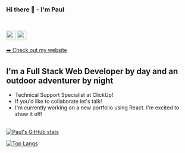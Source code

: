 ### Hi there 👋 - I'm Paul
<br>

<!-- Social Links -->
<a href="https://www.linkedin.com/in/paul-vatterott/"><img src="https://img.shields.io/badge/linkedin-%230077B5.svg?&style=for-the-badge&logo=linkedin&logoColor=white" height=25></a> <a href="https://www.instagram.com/pppaaaauuuullllll/"><img src="https://img.shields.io/badge/instagram-%23E4405F.svg?&style=for-the-badge&logo=instagram&logoColor=white" height=25></a>
<br>
<p><a href="https://paul-vatterott.com/">➡️ Check out my website</a></p>

## I'm a Full Stack Web Developer by day and an outdoor adventurer by night


- Technical Support Specialist at ClickUp!
- If you'd like to collaborate let's talk!
- I'm currently working on a new portfolio using React. I'm excited to show it off!
<br></br>
<!-- Github Stats -->
[![Paul's GitHub stats](https://github-readme-stats.vercel.app/api?username=pfvatterott&hide=contribs&show_icons=true&theme=dark)](https://github.com/anuraghazra/github-readme-stats)

[![Top Langs](https://github-readme-stats.vercel.app/api/top-langs/?username=pfvatterott&hide=shell,handlebars&layout=compact&theme=dark)](https://github.com/anuraghazra/github-readme-stats)
